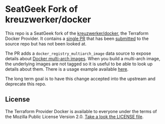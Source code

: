 # SeatGeek Fork of kreuzwerker/docker

This repo is a SeatGeek fork of the [kreuzwerker/docker](https://github.com/kreuzwerker/terraform-provider-docker), 
the Terraform Docker Provider. It contains a [single PR](https://github.com/seatgeek/terraform-provider-docker/pull/1)
that has been [submitted](https://github.com/kreuzwerker/terraform-provider-docker/pull/565) to the source repo but has
not been looked at. 

The PR adds a `docker_registry_multiarch_image` data source to expose details about
[Docker multi-arch images](https://docs.docker.com/build/building/multi-platform/). When you build a multi-arch image, the
underlying images are not tagged so it is useful to be able to look up details about them. There is a usage example
available [here](examples/data-sources/docker_registry_multiarch_image/data-source.tf).

The long term goal is to have this change accepted into the upstream and deprecate this repo. 

## License

The Terraform Provider Docker is available to everyone under the terms of the Mozilla Public License Version 2.0. [Take a look the LICENSE file](LICENSE).
